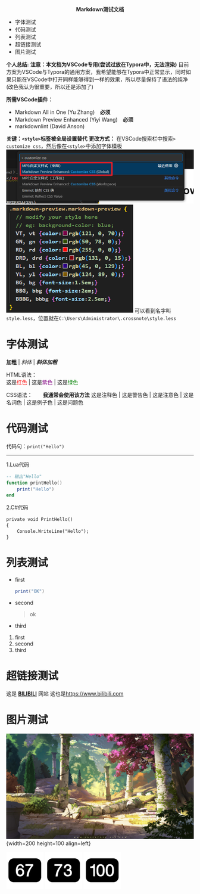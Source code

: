 **<center><BBBG>Markdown测试文档</BBBG></center>**

<!-- TOC -->

- 字体测试
- 代码测试
- 列表测试
- 超链接测试
- 图片测试

<!-- /TOC -->

**个人总结:**
**<DRD>注意：本文档为VSCode专用(尝试过放在Typora中，无法渲染)</DRD>**
目前方案为VSCode与Typora的通用方案，我希望能够在Typora中正常显示，同时如果只能在VSCode中打开同样能够得到一样的效果，所以尽量保持了语法的纯净<VT>(改色我认为很重要，所以还是添加了)</VT>

**所需VSCode插件：** 
- Markdown All in One (Yu Zhang)　**<DRD>必须</DRD>**
- Markdown Preview Enhanced (Yiyi Wang)　**<DRD>必须</DRD>**
- markdownlint (David Anson)

**关键：`<style>`标签被全局设置替代**
**更改方式：** 在VSCode搜索栏中搜索`> customize css`，然后像在`<style>`中添加字体模板
![CSS更改方法](Pic/CSS1.png)
![CSS更改方法](Pic/CSS2.png)
可以看到名字叫`style.less`，位置就在`C:\Users\Administrator\.crossnote\style.less`

# 字体测试

**加粗** | *斜体* | ***斜体加粗***  

HTML语法：  
这是<font color="red">红色</font> | 这是<font color="purple">紫色</font> | 这是<font color="green">绿色</font>  

CSS语法：　　**<VT>我通常会使用该方法</VT>**
这是<VT>注释色</VT> | 这是<RD>警告色</RD> | 这是<DRD>注意色</DRD> | 这是<GN>名词色</GN> | 这是<YL>例子色</YL> | 这是<BL>问题色</BL>

# 代码测试

代码句：`print("Hello")`  

---

1.Lua代码

``` lua
-- 输出"Hello"
function printHello()
    print("Hello")
end
```

2.C#代码

``` CSharp
private void PrintHello()
{
    Console.WriteLine("Hello");
}
```

# 列表测试

- first
  
    ``` lua
    print("OK")
    ```

- second
    > ok
- third

1. first
2. second
3. third

# 超链接测试

这是 **[BILIBILI](https://www.bilibili.com "备注:视频网站")** 网站
这也是<https://www.bilibili.com>

# 图片测试

![图片1](Pic/sylvain-sarrailh-lostremains.jpg){width=200 height=100 align=left}

![数字1](Pic/Num67.png) ![数字2](Pic/Num73.png) ![数字3](Pic/Num100.png)
